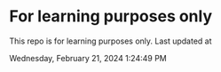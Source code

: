 # For learning purposes only
This repo is for learning purposes only.
Last updated at

Wednesday, February 21, 2024 1:24:49 PM

